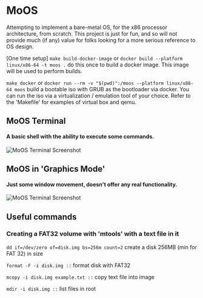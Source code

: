 # MoOS

Attempting to implement a bare-metal OS, for the x86 processor architecture, from scratch. This project is just for fun, and so will not provide much (if any) value for folks looking for a more serious reference to OS design.

[One time setup] ```make build-docker-image``` or ```docker build --platform linux/x86-64 -t moos .``` do this once to build a docker image. This image will be used to perform builds.

```make docker``` or ```docker run --rm -v "$(pwd)":/moos --platform linux/x86-64 moos``` build a bootable iso with GRUB as the bootloader via docker. You can run the iso via a virtualization / emulation tool of your choice. Refer to the 'Makefile' for examples of virtual box and qemu.

## MoOS Terminal
#### A basic shell with the ability to execute some commands.
![MoOS Terminal Screenshot](https://envy.blob.core.windows.net/moos/moosterminal2.gif)

## MoOS in 'Graphics Mode'
#### Just some window movement, doesn't offer any real functionality.

![MoOS Terminal Screenshot](https://envy.blob.core.windows.net/moos/moosgfx2.gif)

## Useful commands

### Creating a FAT32 volume with 'mtools' with a text file in it

```dd if=/dev/zero of=disk.img bs=256m count=2``` create a disk 256MB (min for FAT 32) in size

```format -F -i disk.img ::``` format disk with FAT32

```mcopy -i disk.img example.txt ::``` copy text file into image

```mdir -i disk.img ::``` list files in root
